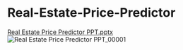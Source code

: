 # Real-Estate-Price-Predictor
[Real Estate Price Predictor PPT.pptx](https://github.com/Simran9518/Real-Estate-Price-Predictor/files/6244233/Real.Estate.Price.Predictor.PPT.pptx)
![Real Estate Price Predictor PPT_00001](https://user-images.githubusercontent.com/70836787/113309610-f137be00-9324-11eb-8155-b7ab36e1d2cb.jpg)

